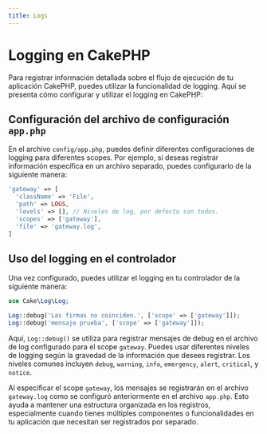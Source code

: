 ```yaml
---
title: Logs
---
```



# Logging en CakePHP

Para registrar información detallada sobre el flujo de ejecución de tu aplicación CakePHP, puedes utilizar la funcionalidad de logging. Aquí se presenta cómo configurar y utilizar el logging en CakePHP:

## Configuración del archivo de configuración `app.php`

En el archivo `config/app.php`, puedes definir diferentes configuraciones de logging para diferentes scopes. Por ejemplo, si deseas registrar información específica en un archivo separado, puedes configurarlo de la siguiente manera:

```php
'gateway' => [
  'className' => 'File',
  'path' => LOGS,
  'levels' => [], // Niveles de log, por defecto son todos.
  'scopes' => ['gateway'],
  'file' => 'gateway.log',
]
```

## Uso del logging en el controlador

Una vez configurado, puedes utilizar el logging en tu controlador de la siguiente manera:

```php
use Cake\Log\Log;

Log::debug('Las firmas no coinciden.', ['scope' => ['gateway']]);
Log::debug('mensaje prueba', ['scope' => ['gateway']]);
```

Aquí, `Log::debug()` se utiliza para registrar mensajes de debug en el archivo de log configurado para el scope `gateway`. Puedes usar diferentes niveles de logging según la gravedad de la información que desees registrar. Los niveles comunes incluyen `debug`, `warning`, `info`, `emergency`, `alert`, `critical`, y `notice`.

Al especificar el scope `gateway`, los mensajes se registrarán en el archivo `gateway.log` como se configuró anteriormente en el archivo `app.php`. Esto ayuda a mantener una estructura organizada en los registros, especialmente cuando tienes múltiples componentes o funcionalidades en tu aplicación que necesitan ser registrados por separado.
